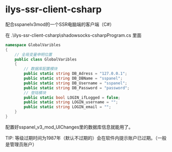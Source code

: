 # ilys-ssr-client-csharp
配合sspanelv3mod的一个SSR电脑端的客户端（C#）

在 .\ilys-ssr-client-csharp\shadowsocks-csharpProgram.cs 里面

```C#
namespace GlobalVaribles
{
    // 全局变量申明位置
    public class GlobalVaribles
    {
        // 数据库配置模块
        public static string DB_Adress = "127.0.0.1";
        public static string DB_DBName = "sspanel";
        public static string DB_Username = "sspanel";
        public static string DB_Password = "password";
        // 登陆模块
        public static bool LOGIN_ifLogged = false;
        public static string LOGIN_username = "";
        public static string LOGIN_email = "";
    }
}
```

配置好sspanel_v3_mod_UIChanges里的数据库信息就能用了。

TIP:
等级过期时间为1987年（默认不过期的）会在软件内提示账户已过期。（一般是管理员账户）
